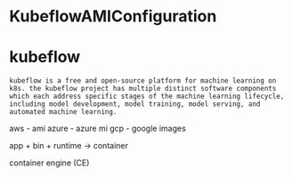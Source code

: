 # KubeflowAMIConfiguration

# kubeflow
    kubeflow is a free and open-source platform for machine learning on k8s. the kubeflow project has multiple distinct software components which each address specific stages of the machine learning lifecycle, including model development, model training, model serving, and automated machine learning.

aws - ami
azure - azure mi
gcp - google images

app + bin + runtime -> container

container engine (CE)

